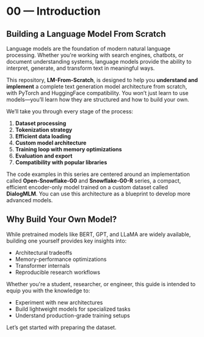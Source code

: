 
# 00 — Introduction

## Building a Language Model From Scratch

Language models are the foundation of modern natural language processing. Whether you're working with search engines, chatbots, or document understanding systems, language models provide the ability to interpret, generate, and transform text in meaningful ways.

This repository, **LM-From-Scratch**, is designed to help you **understand and implement** a complete text generation model architecture from scratch, with PyTorch and HuggingFace compatibility. You won’t just learn to use models—you’ll learn how they are structured and how to build your own.

We’ll take you through every stage of the process:

1. **Dataset processing**
2. **Tokenization strategy**
3. **Efficient data loading**
4. **Custom model architecture**
5. **Training loop with memory optimizations**
6. **Evaluation and export**
7. **Compatibility with popular libraries**

The code examples in this series are centered around an implementation called **Open-Snowflake-G0** and **Snowflake-G0-R** series, a compact, efficient encoder-only model trained on a custom dataset called **DialogMLM**. You can use this architecture as a blueprint to develop more advanced models.

## Why Build Your Own Model?

While pretrained models like BERT, GPT, and LLaMA are widely available, building one yourself provides key insights into:

* Architectural tradeoffs
* Memory-performance optimizations
* Transformer internals
* Reproducible research workflows

Whether you're a student, researcher, or engineer, this guide is intended to equip you with the knowledge to:

* Experiment with new architectures
* Build lightweight models for specialized tasks
* Understand production-grade training setups

Let’s get started with preparing the dataset.
